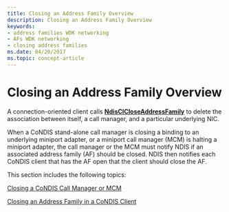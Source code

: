 ```yaml
---
title: Closing an Address Family Overview
description: Closing an Address Family Overview
keywords:
- address families WDK networking
- AFs WDK networking
- closing address families
ms.date: 04/20/2017
ms.topic: concept-article
---
```


# Closing an Address Family Overview

A connection-oriented client calls [**NdisClCloseAddressFamily**](/windows-hardware/drivers/ddi/ndis/nf-ndis-ndisclcloseaddressfamily) to delete the association between itself, a call manager, and a particular underlying NIC.

When a CoNDIS stand-alone call manager is closing a binding to an underlying miniport adapter, or a miniport call manager (MCM) is halting a miniport adapter, the call manager or the MCM must notify NDIS if an associated address family (AF) should be closed. NDIS then notifies each CoNDIS client that has the AF open that the client should close the AF.

This section includes the following topics:

[Closing a CoNDIS Call Manager or MCM](closing-a-condis-call-manager-or-mcm.md)

[Closing an Address Family in a CoNDIS Client](closing-an-address-family-in-a-condis-client.md)

 

